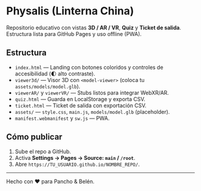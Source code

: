 
# Physalis (Linterna China)

Repositorio educativo con vistas **3D / AR / VR**, **Quiz** y **Ticket de salida**.  
Estructura lista para GitHub Pages y uso offline (PWA).

## Estructura
- `index.html` — Landing con botones coloridos y controles de accesibilidad (🌓 alto contraste).
- `viewer3d/` — Visor 3D con `<model-viewer>` (coloca tu `assets/models/model.glb`).
- `viewerAR/` y `viewerVR/` — Stubs listos para integrar WebXR/AR.
- `quiz.html` — Guarda en LocalStorage y exporta CSV.
- `ticket.html` — Ticket de salida con exportación CSV.
- `assets/` — `style.css`, `main.js`, `models/model.glb` (placeholder).
- `manifest.webmanifest` y `sw.js` — PWA.

## Cómo publicar
1. Sube el repo a GitHub.
2. Activa **Settings → Pages → Source: `main` / `/root`**.
3. Abre `https://TU_USUARIO.github.io/NOMBRE_REPO/`.

---
Hecho con ❤️ para Pancho & Belén.
